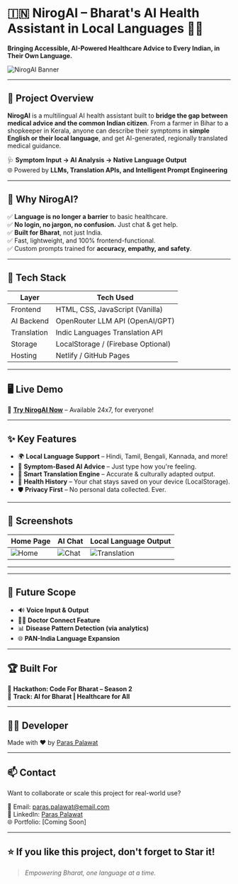 # 🇮🇳 NirogAI – Bharat's AI Health Assistant in Local Languages 🤖💬

**Bringing Accessible, AI-Powered Healthcare Advice to Every Indian, in Their Own Language.**

![NirogAI Banner](https://user-images.githubusercontent.com/yourbannerlink.png)

---

## 🚀 Project Overview

**NirogAI** is a multilingual AI health assistant built to **bridge the gap between medical advice and the common Indian citizen**. From a farmer in Bihar to a shopkeeper in Kerala, anyone can describe their symptoms in **simple English or their local language**, and get AI-generated, regionally translated medical guidance.

🩺 **Symptom Input → AI Analysis → Native Language Output**  
🌐 Powered by **LLMs, Translation APIs, and Intelligent Prompt Engineering**

---

## 🌟 Why NirogAI?

✅ **Language is no longer a barrier** to basic healthcare.  
✅ **No login, no jargon, no confusion.** Just chat & get help.  
✅ **Built for Bharat**, not just India.  
✅ Fast, lightweight, and 100% frontend-functional.  
✅ Custom prompts trained for **accuracy, empathy, and safety**.

---

## 🧠 Tech Stack

| Layer | Tech Used |
|-------|-----------|
| Frontend | HTML, CSS, JavaScript (Vanilla) |
| AI Backend | OpenRouter LLM API (OpenAI/GPT) |
| Translation | Indic Languages Translation API |
| Storage | LocalStorage / (Firebase Optional) |
| Hosting | Netlify / GitHub Pages |

---

## 🖥️ Live Demo

🔗 [**Try NirogAI Now**](https://your-live-site.netlify.app) – Available 24x7, for everyone!

---

## ✨ Key Features

- 🌍 **Local Language Support** – Hindi, Tamil, Bengali, Kannada, and more!
- 💬 **Symptom-Based AI Advice** – Just type how you're feeling.
- 🔄 **Smart Translation Engine** – Accurate & culturally adapted output.
- 📜 **Health History** – Your chat stays saved on your device (LocalStorage).
- 🛡️ **Privacy First** – No personal data collected. Ever.

---

## 📸 Screenshots

| Home Page | AI Chat | Local Language Output |
|-----------|---------|------------------------|
| ![Home](https://user-images.githubusercontent.com/home.png) | ![Chat](https://user-images.githubusercontent.com/chat.png) | ![Translation](https://user-images.githubusercontent.com/lang.png) |

---



---

## 🔮 Future Scope

- 🔊 **Voice Input & Output**  
- 🧑‍⚕️ **Doctor Connect Feature**  
- 📊 **Disease Pattern Detection (via analytics)**  
- 🌐 **PAN-India Language Expansion**

---

## 🏆 Built For

🎯 **Hackathon: Code For Bharat – Season 2**  
📍 **Track: AI for Bharat | Healthcare for All**

---

## 👨‍💻 Developer

Made with ❤️ by [Paras Palawat](https://github.com/paras-palawat)

---

## 📫 Contact

Want to collaborate or scale this project for real-world use?

📧 Email: paras.palawat@email.com  
🔗 LinkedIn: [Paras Palawat](https://linkedin.com/in/paras-palawat)  
🌐 Portfolio: [Coming Soon]

---

## ⭐ If you like this project, don't forget to Star it!  
> _Empowering Bharat, one language at a time._

